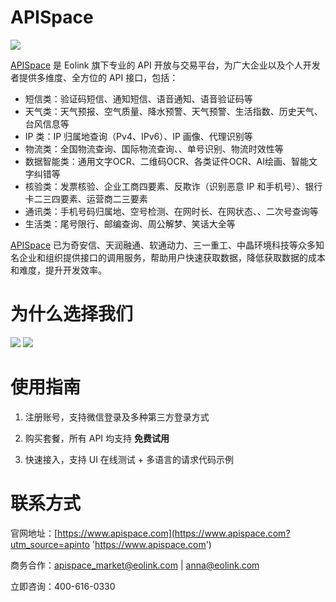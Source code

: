 # APISpace

![](https://www.apispace.com/assets/images/partner.svg)

[APISpace](https://www.apispace.com?utm_source=apinto "APISpace") 是 Eolink 旗下专业的 API 开放与交易平台，为广大企业以及个人开发者提供多维度、全方位的 API 接口，包括：

- 短信类：验证码短信、通知短信、语音通知、语音验证码等
- 天气类：天气预报、空气质量、降水预警、天气预警、生活指数、历史天气、台风信息等
- IP 类：IP 归属地查询（Pv4、IPv6）、IP 画像、代理识别等
- 物流类：全国物流查询、国际物流查询、、单号识别、物流时效性等
- 数据智能类：通用文字OCR、二维码OCR、各类证件OCR、AI绘画、智能文字纠错等
- 核验类：发票核验、企业工商四要素、反欺诈（识别恶意 IP 和手机号）、银行卡二三四要素、运营商二三要素
- 通讯类：手机号码归属地、空号检测、在网时长、在网状态、、二次号查询等
- 生活类：尾号限行、邮编查询、周公解梦、笑话大全等

[APISpace](https://www.apispace.com?utm_source=apinto "APISpace") 已为奇安信、天润融通、软通动力、三一重工、中晶环境科技等众多知名企业和组织提供接口的调用服务，帮助用户快速获取数据，降低获取数据的成本和难度，提升开发效率。

# 为什么选择我们

![](http://data.eolinker.com/course/e1kM7Ai5a84471baaca5db116a885fe45ff7cb8d1fddb9c)
![](http://data.eolinker.com/course/samkRba1996947eadded0f7bb29db95f5b3eb6df94a8d53)

# 使用指南

1. 注册账号，支持微信登录及多种第三方登录方式

2. 购买套餐，所有 API 均支持 **免费试用**

3. 快速接入，支持 UI 在线测试 + 多语言的请求代码示例

# 联系方式

官网地址：[https://www.apispace.com](https://www.apispace.com?utm_source=apinto 'https://www.apispace.com')

商务合作：apispace_market@eolink.com | anna@eolink.com

立即咨询：400-616-0330